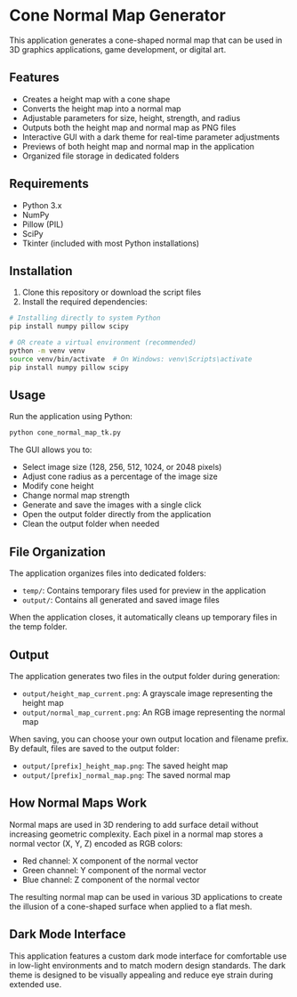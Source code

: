 # Cone Normal Map Generator

This application generates a cone-shaped normal map that can be used in 3D graphics applications, game development, or digital art.

## Features

- Creates a height map with a cone shape
- Converts the height map into a normal map
- Adjustable parameters for size, height, strength, and radius
- Outputs both the height map and normal map as PNG files
- Interactive GUI with a dark theme for real-time parameter adjustments
- Previews of both height map and normal map in the application
- Organized file storage in dedicated folders

## Requirements

- Python 3.x
- NumPy
- Pillow (PIL)
- SciPy
- Tkinter (included with most Python installations)

## Installation

1. Clone this repository or download the script files
2. Install the required dependencies:

```bash
# Installing directly to system Python
pip install numpy pillow scipy

# OR create a virtual environment (recommended)
python -m venv venv
source venv/bin/activate  # On Windows: venv\Scripts\activate
pip install numpy pillow scipy
```

## Usage

Run the application using Python:

```bash
python cone_normal_map_tk.py
```

The GUI allows you to:
- Select image size (128, 256, 512, 1024, or 2048 pixels)
- Adjust cone radius as a percentage of the image size
- Modify cone height
- Change normal map strength
- Generate and save the images with a single click
- Open the output folder directly from the application
- Clean the output folder when needed

## File Organization

The application organizes files into dedicated folders:

- `temp/`: Contains temporary files used for preview in the application
- `output/`: Contains all generated and saved image files

When the application closes, it automatically cleans up temporary files in the temp folder.

## Output

The application generates two files in the output folder during generation:
- `output/height_map_current.png`: A grayscale image representing the height map
- `output/normal_map_current.png`: An RGB image representing the normal map

When saving, you can choose your own output location and filename prefix. By default, files are saved to the output folder:
- `output/[prefix]_height_map.png`: The saved height map
- `output/[prefix]_normal_map.png`: The saved normal map

## How Normal Maps Work

Normal maps are used in 3D rendering to add surface detail without increasing geometric complexity. Each pixel in a normal map stores a normal vector (X, Y, Z) encoded as RGB colors:

- Red channel: X component of the normal vector
- Green channel: Y component of the normal vector
- Blue channel: Z component of the normal vector

The resulting normal map can be used in various 3D applications to create the illusion of a cone-shaped surface when applied to a flat mesh.

## Dark Mode Interface

This application features a custom dark mode interface for comfortable use in low-light environments and to match modern design standards. The dark theme is designed to be visually appealing and reduce eye strain during extended use. 